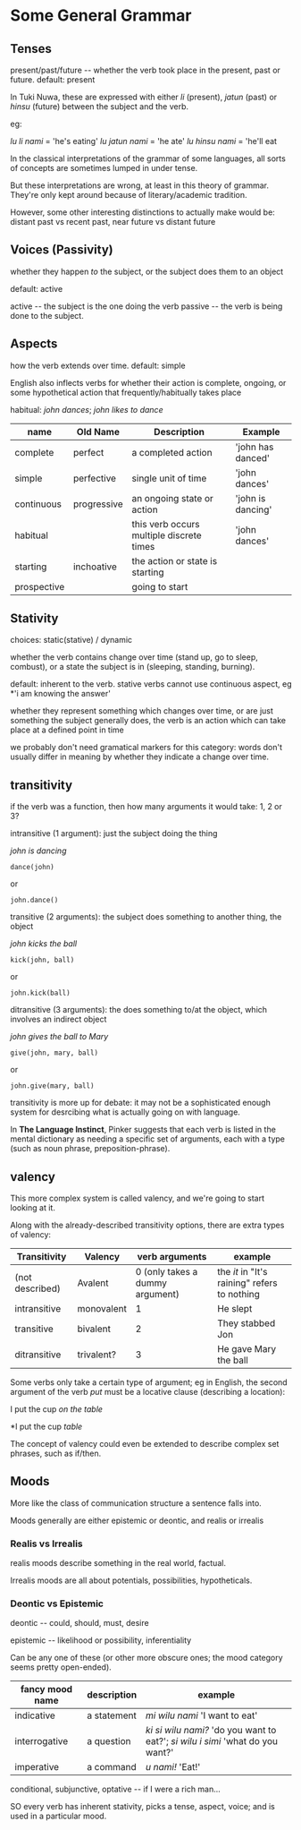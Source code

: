 
Some General Grammar
=========

Tenses
----

present/past/future -- whether the verb took place in the present, past or future. default: present

In Tuki Nuwa, these are expressed with either *li* (present),
 *jatun* (past) or *hinsu* (future) between the subject and the verb.

eg:

*lu li nami* = 'he's eating'
*lu jatun nami* = 'he ate'
*lu hinsu nami* = 'he'll eat

In the classical interpretations of the grammar of some languages, 
all sorts of concepts are sometimes lumped in under tense.

But these interpretations are wrong, at least in this theory of grammar.
They're only kept around because of literary/academic tradition.

However, some other interesting distinctions to actually make would be:
distant past vs recent past,
near future vs distant future

Voices (Passivity)
------

whether they happen *to* the subject, or the subject does them to an object

default: active

active -- the subject is the one doing the verb 
passive -- the verb is being done to the subject.

Aspects
-----

how the verb extends over time. default: simple


English also inflects verbs for whether their action is complete, ongoing, 
or some hypothetical action that frequently/habitually takes place

habitual: *john dances*; *john likes to dance*

name       | Old Name  | Description                              | Example
-----------|-----------|------------------------------------------|-----------
complete   | perfect   | a completed action                       | 'john has danced'
simple     | perfective| single unit of time                      | 'john dances'
continuous |progressive| an ongoing state or action               | 'john is dancing'
habitual   |           | this verb occurs multiple discrete times | 'john dances'
starting   | inchoative| the action or state is starting
prospective|           | going to start


Stativity
--------

choices: static(stative) / dynamic


whether the verb contains change over time (stand up, go to sleep, combust),
 or a state the subject is in (sleeping, standing, burning). 

default: inherent to the verb. stative verbs cannot use continuous aspect, eg \*'i am knowing the answer'

whether they represent something which changes over time,
or are just something the subject generally does,
the verb is an action which can take place at a defined point in time

we probably don't need gramatical markers for this category: 
words don't usually differ in meaning by whether they indicate a change over time.

transitivity
----

if the verb was a function, then how many arguments it would take: 1, 2 or 3?

intransitive (1 argument): just the subject doing the thing

*john is dancing*

`dance(john)`

or

`john.dance()`

transitive (2 arguments): the subject does something to another thing, the object

*john kicks the ball*

`kick(john, ball)`

or

`john.kick(ball)`

ditransitive (3 arguments): the does something to/at the object, which involves an indirect object
 
*john gives the ball to Mary*

`give(john, mary, ball)`

or 

`john.give(mary, ball)`

transitivity is more up for debate: it may not be a sophisticated enough system for desrcibing
what is actually going on with language. 

In **The Language Instinct**, Pinker suggests that each verb is listed in the mental dictionary
as needing a specific set of arguments, each with a type (such as noun phrase, preposition-phrase).

valency
------

This more complex system is called valency, and we're going to start looking at it.

Along with the already-described transitivity options, there are extra types of valency:

Transitivity    | Valency     | verb arguments | example
----------------|-------------|----------------|------------
(not described) | Avalent     | 0 (only takes a dummy argument) | the *it* in "It's raining" refers to nothing
intransitive    | monovalent  | 1              | He slept
transitive      | bivalent    | 2              | They stabbed Jon
ditransitive    | trivalent?  | 3              | He gave Mary the ball

Some verbs only take a certain type of argument;
eg in English, the second argument of the verb *put* must be a locative clause (describing a location):

I put the cup *on the table*

\*I put the cup *table*

The concept of valency could even be extended to describe complex set phrases, such as if/then.

Moods
----

More like the class of communication structure a sentence falls into.


Moods generally are either epistemic or deontic, and realis or irrealis

### Realis vs Irrealis

realis moods describe something in the real world, factual.

Irrealis moods are all about potentials, possibilities, hypotheticals.

### Deontic vs Epistemic

deontic -- could, should, must, desire

epistemic -- likelihood or possibility, inferentiality

Can be any one of these (or other more obscure ones; the mood category seems pretty open-ended).

fancy mood name | description    | example
----------------|----------------|--------
indicative      | a statement    | *mi wilu nami* 'I want to eat'
interrogative   | a question     | *ki si wilu nami?* 'do you want to eat?'; *si wilu i simi* 'what do you want?'
imperative      | a command      | *u nami!* 'Eat!'
conditional, subjunctive, optative -- if I were a rich man...



SO every verb has inherent stativity, picks a tense, aspect, voice; and is used in a particular mood.
